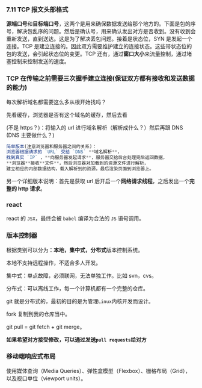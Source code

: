 ### 7.11 TCP 报文头部格式

**源端口号**和**目标端口号**，这两个是用来确保数据发送给那个地方的。下面是包的序号，解决包乱序的问题。然后是确认号，用来确认发出对方是否收到。没有收到会重新发送，直到送达。这是为了解决丢包问题。接着是状态位，SYN 是发起一个连接。TCP 是建立连接的。因此双方需要维护建立的连接状态。这些带状态位的包的发送，会引起状态位的变更。TCP 还有，通过**窗口大小**来流量控制，通过堵塞控制来控制发送的速度。

### TCP 在传输之前需要三次握手建立连接(保证双方都有接收和发送数据的能力)

每次解析域名都需要这么多从根开始找吗？

先看缓存，浏览器是否有这个域名的缓存，然后去看

(不是 https？)：将输入的 url 进行域名解析（解析成什么？）然后再跟 DNS (DNS 主要做什么？)

```js
简单版本(注意浏览器和服务器之间的关系)：
浏览器根据请求的 `URL` 交给 `DNS` **域名解析**，
找到真实 `IP` ，**向服务器发起请求**，服务器交给后台处理完后返回数据，
**浏览器**接收**文件**，然后浏览器对加载到的资源文件进行解析，
建立相应的内部数据结构，载入解析到的资源，最后渲染页面到浏览器上。
```

另一个详细版本说明：首先是获取 url 后开启一个**网络请求线程**，之后发出一个**完整的 http 请求**。

### react

react 的 `JSX`，最终会被 `babel` 编译为合法的 `JS` 语句调用。

### 版本控制器

根据类别可以分为：**本地，集中式，分布式**版本控制系统。

本地不支持远程操作，不适合多人开发。

集中式：单点故障，必须联网，无法单独工作。比如 svn，cvs。

分布式：可以离线工作，每一个计算机都有一个完整的仓库。

git 就是分布式的，最初的目的是为管理`Linux`内核开发而设计。

fork 复制到我的仓库当中。

git pull = git fetch + git merge。

**如果希望对方接受修改，可以通过发送`pull requests`给对方**

### 移动端响应式布局

使用媒体查询（Media Queries）、弹性盒模型（Flexbox）、栅格布局（Grid），以及视口单位（viewport units）。

